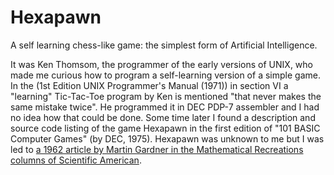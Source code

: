 # Hexapawn
A self learning chess-like game: the simplest form of Artificial Intelligence.

It was Ken Thomsom, the programmer of the early versions of UNIX, who made me curious how to program a self-learning version of a simple game. In the (1st Edition UNIX Programmer's Manual (1971)) in section VI a "learning" Tic-Tac-Toe program by Ken is mentioned "that never makes the same mistake twice". He programmed it in DEC PDP-7 assembler and I had no idea how that could be done. Some time later I found a description and source code listing of the game Hexapawn in the first edition of "101 BASIC Computer Games" (by DEC, 1975). Hexapawn was unknown to me but I was led to [a 1962 article by Martin Gardner in the Mathematical Recreations columns of Scientific American](https://archive.org/details/bitsavers_decBooks10Mar75_26006648/page/n245/mode/2up).


